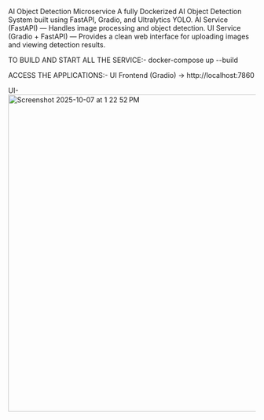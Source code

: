 AI Object Detection Microservice
A fully Dockerized AI Object Detection System built using FastAPI, Gradio, and Ultralytics YOLO.
AI Service (FastAPI) — Handles image processing and object detection.
UI Service (Gradio + FastAPI) — Provides a clean web interface for uploading images and viewing detection results.

TO BUILD AND START ALL THE SERVICE:-
docker-compose up --build

ACCESS THE APPLICATIONS:-
UI Frontend (Gradio) → http://localhost:7860

UI-
<img width="1385" height="645" alt="Screenshot 2025-10-07 at 1 22 52 PM" src="https://github.com/user-attachments/assets/9d7d9105-154b-4fb4-b8cd-4972fff3d9aa" />
